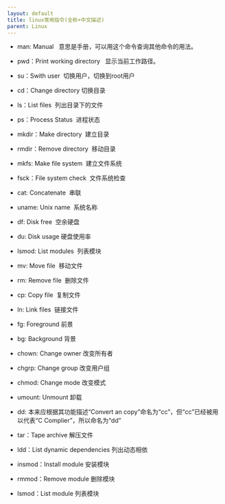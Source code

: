```yaml
---
layout: default
title: linux常用指令(全称+中文描述)
parent: Linux
---
```


- man: Manual   意思是手册，可以用这个命令查询其他命令的用法。

- pwd：Print working directory   显示当前工作路径。

- su：Swith user  切换用户，切换到root用户

- cd：Change directory 切换目录

- ls：List files  列出目录下的文件

- ps：Process Status  进程状态

- mkdir：Make directory  建立目录

- rmdir：Remove directory  移动目录

- mkfs: Make file system  建立文件系统

- fsck：File system check  文件系统检查

- cat: Concatenate  串联

- uname: Unix name  系统名称

- df: Disk free  空余硬盘

- du: Disk usage 硬盘使用率

- lsmod: List modules  列表模块

- mv: Move file  移动文件

- rm: Remove file  删除文件

- cp: Copy file  复制文件

- ln: Link files  链接文件

- fg: Foreground 前景

- bg: Background 背景

- chown: Change owner 改变所有者

- chgrp: Change group 改变用户组

- chmod: Change mode 改变模式

- umount: Unmount 卸载

- dd: 本来应根据其功能描述“Convert an copy”命名为“cc”，但“cc”已经被用以代表“C Complier”，所以命名为“dd”

- tar：Tape archive 解压文件

- ldd：List dynamic dependencies 列出动态相依

- insmod：Install module 安装模块

- rmmod：Remove module 删除模块

- lsmod：List module 列表模块